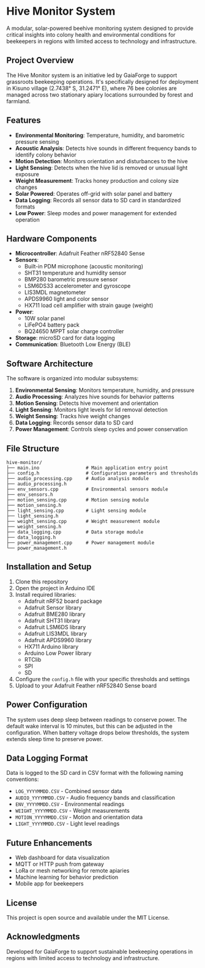 # Hive Monitor System

A modular, solar-powered beehive monitoring system designed to provide critical insights into colony health and environmental conditions for beekeepers in regions with limited access to technology and infrastructure.

## Project Overview

The Hive Monitor system is an initiative led by GaiaForge to support grassroots beekeeping operations. It's specifically designed for deployment in Kisuno village (2.7438° S, 31.2471° E), where 76 bee colonies are managed across two stationary apiary locations surrounded by forest and farmland.

## Features

- **Environmental Monitoring**: Temperature, humidity, and barometric pressure sensing
- **Acoustic Analysis**: Detects hive sounds in different frequency bands to identify colony behavior
- **Motion Detection**: Monitors orientation and disturbances to the hive
- **Light Sensing**: Detects when the hive lid is removed or unusual light exposure
- **Weight Measurement**: Tracks honey production and colony size changes
- **Solar Powered**: Operates off-grid with solar panel and battery
- **Data Logging**: Records all sensor data to SD card in standardized formats
- **Low Power**: Sleep modes and power management for extended operation

## Hardware Components

- **Microcontroller**: Adafruit Feather nRF52840 Sense
- **Sensors**:
  - Built-in PDM microphone (acoustic monitoring)
  - SHT31 temperature and humidity sensor
  - BMP280 barometric pressure sensor
  - LSM6DS33 accelerometer and gyroscope
  - LIS3MDL magnetometer
  - APDS9960 light and color sensor
  - HX711 load cell amplifier with strain gauge (weight)
- **Power**:
  - 10W solar panel
  - LiFePO4 battery pack
  - BQ24650 MPPT solar charge controller
- **Storage**: microSD card for data logging
- **Communication**: Bluetooth Low Energy (BLE)

## Software Architecture

The software is organized into modular subsystems:

1. **Environmental Sensing**: Monitors temperature, humidity, and pressure
2. **Audio Processing**: Analyzes hive sounds for behavior patterns
3. **Motion Sensing**: Detects hive movement and orientation
4. **Light Sensing**: Monitors light levels for lid removal detection
5. **Weight Sensing**: Tracks hive weight changes
6. **Data Logging**: Records sensor data to SD card
7. **Power Management**: Controls sleep cycles and power conservation

## File Structure

```
hive-monitor/
├── main.ino                 # Main application entry point
├── config.h                 # Configuration parameters and thresholds
├── audio_processing.cpp     # Audio analysis module
├── audio_processing.h
├── env_sensors.cpp          # Environmental sensors module
├── env_sensors.h
├── motion_sensing.cpp       # Motion sensing module
├── motion_sensing.h
├── light_sensing.cpp        # Light sensing module
├── light_sensing.h
├── weight_sensing.cpp       # Weight measurement module
├── weight_sensing.h
├── data_logging.cpp         # Data storage module
├── data_logging.h
├── power_management.cpp     # Power management module
└── power_management.h
```

## Installation and Setup

1. Clone this repository
2. Open the project in Arduino IDE
3. Install required libraries:
   - Adafruit nRF52 board package
   - Adafruit Sensor library
   - Adafruit BME280 library
   - Adafruit SHT31 library
   - Adafruit LSM6DS library
   - Adafruit LIS3MDL library
   - Adafruit APDS9960 library
   - HX711 Arduino library
   - Arduino Low Power library
   - RTClib
   - SPI
   - SD
4. Configure the `config.h` file with your specific thresholds and settings
5. Upload to your Adafruit Feather nRF52840 Sense board

## Power Configuration

The system uses deep sleep between readings to conserve power. The default wake interval is 10 minutes, but this can be adjusted in the configuration. When battery voltage drops below thresholds, the system extends sleep time to preserve power.

## Data Logging Format

Data is logged to the SD card in CSV format with the following naming conventions:
- `LOG_YYYYMMDD.CSV` - Combined sensor data
- `AUDIO_YYYYMMDD.CSV` - Audio frequency bands and classification
- `ENV_YYYYMMDD.CSV` - Environmental readings
- `WEIGHT_YYYYMMDD.CSV` - Weight measurements
- `MOTION_YYYYMMDD.CSV` - Motion and orientation data
- `LIGHT_YYYYMMDD.CSV` - Light level readings

## Future Enhancements

- Web dashboard for data visualization
- MQTT or HTTP push from gateway
- LoRa or mesh networking for remote apiaries
- Machine learning for behavior prediction
- Mobile app for beekeepers

## License

This project is open source and available under the MIT License.

## Acknowledgments

Developed for GaiaForge to support sustainable beekeeping operations in regions with limited access to technology and infrastructure.